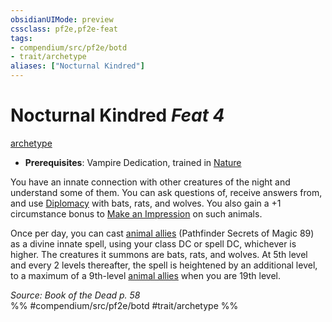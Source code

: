 ```yaml
---
obsidianUIMode: preview
cssclass: pf2e,pf2e-feat
tags:
- compendium/src/pf2e/botd
- trait/archetype
aliases: ["Nocturnal Kindred"]
---
```

# Nocturnal Kindred  *Feat 4*  
[archetype](../../Rules/traits/archetype.md)  

- **Prerequisites**: Vampire Dedication, trained in [Nature](../skills.md#Nature)

You have an innate connection with other creatures of the night and understand some of them. You can ask questions of, receive answers from, and use [Diplomacy](../skills.md#Diplomacy) with bats, rats, and wolves. You also gain a +1 circumstance bonus to [Make an Impression](../../Rules/actions/make-an-impression.md) on such animals.

Once per day, you can cast [animal allies](../spells/animal-allies-som.md) (Pathfinder Secrets of Magic 89) as a divine innate spell, using your class DC or spell DC, whichever is higher. The creatures it summons are bats, rats, and wolves. At 5th level and every 2 levels thereafter, the spell is heightened by an additional level, to a maximum of a 9th-level [animal allies](../spells/animal-allies-som.md) when you are 19th level.

*Source: Book of the Dead p. 58*  
%% #compendium/src/pf2e/botd #trait/archetype %%